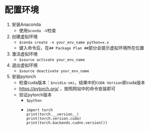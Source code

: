 # 配置环境
1. 安装Anaconda
   - 使用```$conda -V```检查
2. 创建虚拟环境
   - ```$conda create -n your_env_name python=x.x```
   - 键入命令后，在```## Package Plan ##```部分会提示虚拟环境所在位置
3. 激活虚拟环境
   - ```$source activate your_env_name```
4. 退出虚拟环境
   - ```$source deactivate your_env_name```
5. 安装pytorch
   - 检查cuda版本：`$nvidia-smi`，结果中的`CUDA Version`即cuda版本
   - https://pytorch.org/ ，按照网站中的命令安装即可
   - 验证pytorch版本
     - ```$python```
     -  ```
        import torch
        print(torch.__version__)
        print(torch.version.cuda)
        print(torch.backends.cudnn.version())
        ```
          